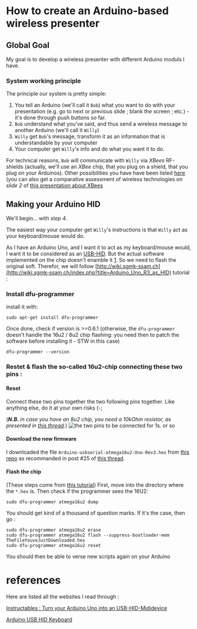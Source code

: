 # How to create an Arduino-based wireless presenter

## Global Goal

My goal is to develop a wireless presenter with different Arduino moduls I have.

### System working principle
 The principle our system is pretty simple:
 1. You tell an Arduino (we'll call it `Bob`) what you want to do with your presentation (e.g. go to next or previous slide ; blank the screen ; etc.) - it's done through push buttons so far.
 2. `Bob` understand what you've said, and thus send a wireless message to another Arduino (we'll call it `Willy`)
 3. `Willy` get `Bob`'s message, transform it as an information that is understandable by your computer
 4. Your computer get `Willy`'s info and do what you want it to do.

For technical reasons, `Bob` will communicate with `Willy` via _XBees_ RF-shields (actually, we'll use an _XBee_ chip, that you plug on a shield, that you plug on your Arduinos). Other possibilities you have have been listed [here](https://www.sparkfun.com/pages/wireless_guide) (you can also get a comparative assessment of wireless technologies on _slide 2_ of [this presentation about XBees](http://home.iitb.ac.in/~rahul./ITSP/wireless_comm.pdf)

## Making your Arduino HID
We'll begin... with *step 4*.

The easiest way your computer get `Willy`'s instructions is that `Willy` act as your keyboard/mouse would do. 

As I have an Arduino Uno, and I want it to act as my keyboard/mouse would, I want it to be considered as an [USB-HID](http://en.wikipedia.org/wiki/USB_human_interface_device_class). But the actual software implemented on the chip doesn't enamble it [1](http://wiki.sgmk-ssam.ch/index.php?title=Arduino_Uno_R3_as_HID). So we need to flash the original soft. Therefor, we will follow [http://wiki.sgmk-ssam.ch](http://wiki.sgmk-ssam.ch/index.php?title=Arduino_Uno_R3_as_HID) tutorial :

### Install dfu-programmer
install it with:

    sudo apt-get install dfu-programmer

Once done, check if version is >=0.6.1 (otherwise, the `dfu-programmer` doesn't handle the 16u2 / 8u2 chip flashing: you need then to patch the software before installing it - STW in this case)

    dfu-programmer --version

### Restet & flash the so-called 16u2-chip connecting these two pins :

#### Reset
Connect these two pins together the two following pins together. Like anything else, do it at your own risks (-;

(_**N.B.** in case you have an 8u2 chip, you need a 10kOhm resistor, as presented in [this thread](http://arduino.cc/en/Hacking/DFUProgramming8U2)._)
![the two pins to be connected for 1s. or so](http://arduino.cc/en/uploads/Hacking/Uno-front-DFU-reset.png "the two pins to be connected for 1s. or so")

#### Download the new firmware
I downloaded the file `Arduino-usbserial-atmega16u2-Uno-Rev3.hex` from [this repo](https://roboticsclub.org/redmine/projects/quadrotor/repository/revisions/58d82c77908eee0e1c222f7b38691e6532deb77b/entry/arduino-1.0/hardware/arduino/firmwares/arduino-usbserial/Arduino-usbserial-atmega16u2-Uno-Rev3.hex) as recommanded in post #25 of [this thread](http://forum.arduino.cc/index.php?topic=106580.2).

#### Flash the chip
(These steps come from [this tutorial](http://wiki.sgmk-ssam.ch/index.php?title=Arduino_Uno_R3_as_HID))
First, move into the directory where the `*.hex` is. Then check if the programmer sees the 16U2: 

    sudo dfu-programmer atmega16u2 dump
    
You should get kind of a thousand of question marks. If it's the case, then go :

    sudo dfu-programmer atmega16u2 erase
    sudo dfu-programmer atmega16u2 flash --suppress-bootloader-mem TheFileYouveJustDownloaded.hex
    sudo dfu-programmer atmega16u2 reset

You should then be able to verse new scripts again on your Arduino

# references
Here are listed all the websites I read through :

[Instructables : Turn your Arduino Uno into an USB-HID-Mididevice](http://www.instructables.com/id/Turn-your-Arduino-Uno-into-an-USB-HID-Mididevice/)

[Arduino USB HID Keyboard](http://mitchtech.net/arduino-usb-hid-keyboard/)
